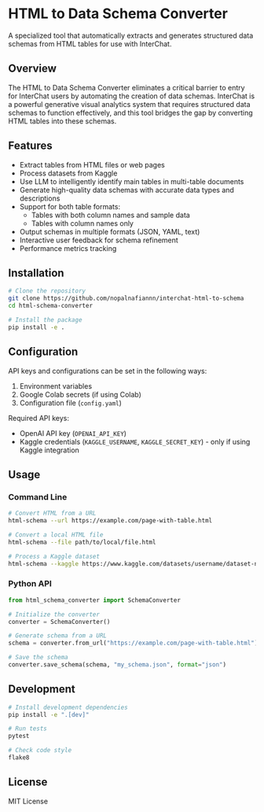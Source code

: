 # HTML to Data Schema Converter

A specialized tool that automatically extracts and generates structured data schemas from HTML tables for use with InterChat.

## Overview

The HTML to Data Schema Converter eliminates a critical barrier to entry for InterChat users by automating the creation of data schemas. InterChat is a powerful generative visual analytics system that requires structured data schemas to function effectively, and this tool bridges the gap by converting HTML tables into these schemas.

## Features

- Extract tables from HTML files or web pages
- Process datasets from Kaggle
- Use LLM to intelligently identify main tables in multi-table documents
- Generate high-quality data schemas with accurate data types and descriptions
- Support for both table formats:
  - Tables with both column names and sample data
  - Tables with column names only
- Output schemas in multiple formats (JSON, YAML, text)
- Interactive user feedback for schema refinement
- Performance metrics tracking

## Installation

```bash
# Clone the repository
git clone https://github.com/nopalnafiannn/interchat-html-to-schema
cd html-schema-converter

# Install the package
pip install -e .
```

## Configuration

API keys and configurations can be set in the following ways:
1. Environment variables
2. Google Colab secrets (if using Colab)
3. Configuration file (`config.yaml`)

Required API keys:
- OpenAI API key (`OPENAI_API_KEY`)
- Kaggle credentials (`KAGGLE_USERNAME`, `KAGGLE_SECRET_KEY`) - only if using Kaggle integration

## Usage

### Command Line

```bash
# Convert HTML from a URL
html-schema --url https://example.com/page-with-table.html

# Convert a local HTML file
html-schema --file path/to/local/file.html

# Process a Kaggle dataset
html-schema --kaggle https://www.kaggle.com/datasets/username/dataset-name
```

### Python API

```python
from html_schema_converter import SchemaConverter

# Initialize the converter
converter = SchemaConverter()

# Generate schema from a URL
schema = converter.from_url("https://example.com/page-with-table.html")

# Save the schema
converter.save_schema(schema, "my_schema.json", format="json")
```

## Development

```bash
# Install development dependencies
pip install -e ".[dev]"

# Run tests
pytest

# Check code style
flake8
```

## License

MIT License